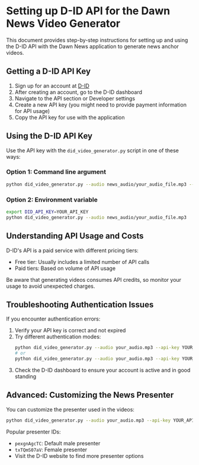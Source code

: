 # Setting up D-ID API for the Dawn News Video Generator

This document provides step-by-step instructions for setting up and using the D-ID API with the Dawn News application to generate news anchor videos.

## Getting a D-ID API Key

1. Sign up for an account at [D-ID](https://www.d-id.com/)
2. After creating an account, go to the D-ID dashboard
3. Navigate to the API section or Developer settings
4. Create a new API key (you might need to provide payment information for API usage)
5. Copy the API key for use with the application

## Using the D-ID API Key

Use the API key with the `did_video_generator.py` script in one of these ways:

### Option 1: Command line argument

```bash
python did_video_generator.py --audio news_audio/your_audio_file.mp3 --api-key YOUR_API_KEY
```

### Option 2: Environment variable

```bash
export DID_API_KEY=YOUR_API_KEY
python did_video_generator.py --audio news_audio/your_audio_file.mp3
```

## Understanding API Usage and Costs

D-ID's API is a paid service with different pricing tiers:

- Free tier: Usually includes a limited number of API calls
- Paid tiers: Based on volume of API usage

Be aware that generating videos consumes API credits, so monitor your usage to avoid unexpected charges.

## Troubleshooting Authentication Issues

If you encounter authentication errors:

1. Verify your API key is correct and not expired
2. Try different authentication modes:
   ```bash
   python did_video_generator.py --audio your_audio.mp3 --api-key YOUR_API_KEY --auth-mode bearer
   # or
   python did_video_generator.py --audio your_audio.mp3 --api-key YOUR_API_KEY --auth-mode api-key
   ```
3. Check the D-ID dashboard to ensure your account is active and in good standing

## Advanced: Customizing the News Presenter

You can customize the presenter used in the videos:

```bash
python did_video_generator.py --audio your_audio.mp3 --api-key YOUR_API_KEY --presenter PRESENTER_ID
```

Popular presenter IDs:

- `pexgnAgcTC`: Default male presenter
- `txTQmS07aV`: Female presenter
- Visit the D-ID website to find more presenter options
